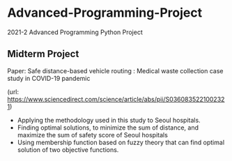 # Advanced-Programming-Project
2021-2 Advanced Programming Python Project

## Midterm Project
Paper: Safe distance-based vehicle routing : Medical waste collection case study in COVID-19 pandemic

(url: https://www.sciencedirect.com/science/article/abs/pii/S0360835221002321)

- Applying the methodology used in this study to Seoul hospitals.
- Finding optimal solutions, to minimize the sum of distance, and maximize the sum of safety score of Seoul hospitals
- Using membership function based on fuzzy theory that can find optimal solution of two objective functions.
